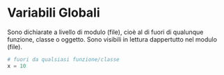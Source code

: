 # Variabili Globali

Sono dichiarate a livello di modulo (file), cioè al di fuori di qualunque funzione, classe o oggetto. Sono visibili in lettura dappertutto nel modulo (file).

```python
# fuori da qualsiasi funzione/classe
x = 10
```